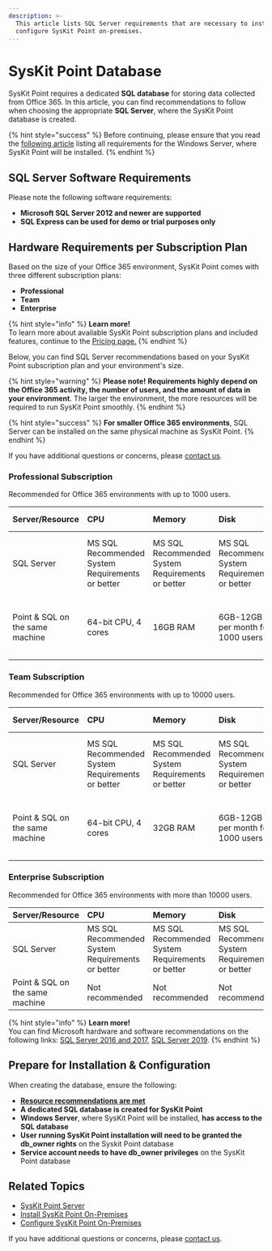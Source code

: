 ```yaml
---
description: >-
  This article lists SQL Server requirements that are necessary to install and
  configure SysKit Point on-premises.
---
```


# SysKit Point Database

SysKit Point requires a dedicated **SQL database** for storing data collected from Office 365. In this article, you can find recommendations to follow when choosing the appropriate **SQL Server**, where the SysKit Point database is created.

{% hint style="success" %}
Before continuing, please ensure that you read the [following article](syskit-point-server.md) listing all requirements for the Windows Server, where SysKit Point will be installed.
{% endhint %}

## SQL Server Software Requirements

Please note the following software requirements:

* **Microsoft SQL Server 2012 and newer are supported**
* **SQL Express can be used for demo or trial purposes only**

## Hardware Requirements per Subscription Plan

Based on the size of your Office 365 environment, SysKit Point comes with three different subscription plans:

* **Professional**
* **Team**
* **Enterprise**

{% hint style="info" %}
**Learn more!**  
To learn more about available SysKit Point subscription plans and included features, continue to the [Pricing page.](https://www.syskit.com/products/point/pricing/)
{% endhint %}

Below, you can find SQL Server recommendations based on your SysKit Point subscription plan and your environment's size.

{% hint style="warning" %}
**Please note!**
**Requirements highly depend on the Office 365 activity, the number of users, and the amount of data in your environment**. The larger the environment, the more resources will be required to run SysKit Point smoothly.
{% endhint %}

{% hint style="success" %}
**For smaller Office 365 environments**, SQL Server can be installed on the same physical machine as SysKit Point.
{% endhint %}

If you have additional questions or concerns, please [contact us](https://www.syskit.com/contact-us/).

### Professional Subscription

Recommended for Office 365 environments with up to 1000 users.

| Server/Resource | CPU | Memory | Disk | SQL Edition | SQL Version |
| :--- | :--- | :--- | :--- | :--- | :--- |
| SQL Server | MS SQL Recommended System Requirements or better | MS SQL Recommended System Requirements or better | MS SQL Recommended System Requirements or better | MS SQL Server Express and better | MS SQL Server 2012 and newer |
| Point & SQL on the same machine | 64-bit CPU, 4 cores | 16GB RAM | 6GB-12GB per month for 1000 users | MS SQL Server Express and better | MS SQL Server 2012 and newer |

### Team Subscription

Recommended for Office 365 environments with up to 10000 users.

| Server/Resource | CPU | Memory | Disk | SQL Edition | SQL Version |
| :--- | :--- | :--- | :--- | :--- | :--- |
| SQL Server | MS SQL Recommended System Requirements or better | MS SQL Recommended System Requirements or better | MS SQL Recommended System Requirements or better | MS SQL Server Web and better | MS SQL Server 2012 and newer |
| Point & SQL on the same machine | 64-bit CPU, 4 cores | 32GB RAM | 6GB-12GB per month for 1000 users | MS SQL Server Web and better | MS SQL Server 2012 and newer |

### Enterprise Subscription

Recommended for Office 365 environments with more than 10000 users.

| Server/Resource | CPU | Memory | Disk | SQL Edition | SQL Version |
| :--- | :--- | :--- | :--- | :--- | :--- |
| SQL Server | MS SQL Recommended System Requirements or better | MS SQL Recommended System Requirements or better | MS SQL Recommended System Requirements or better | MS SQL Server Enterprise | MS SQL Server 2012 and newer |
| Point & SQL on the same machine | Not recommended | Not recommended | Not recommended | Not recommended | Not recommended |

{% hint style="info" %}
**Learn more!**   
You can find Microsoft hardware and software recommendations on the following links: [SQL Server 2016 and 2017](https://docs.microsoft.com/en-us/sql/sql-server/install/hardware-and-software-requirements-for-installing-sql-server?view=sql-server-ver15), [SQL Server 2019](https://docs.microsoft.com/en-us/sql/sql-server/install/hardware-and-software-requirements-for-installing-sql-server-ver15?view=sql-server-ver15).
{% endhint %}

## Prepare for Installation & Configuration

When creating the database, ensure the following:

* [**Resource recommendations are met**](syskit-point-database#resource-recommendations-per-subscription-plan)
* **A dedicated SQL database is created for SysKit Point**
* **Windows Server**, where SysKit Point will be installed, **has access to the SQL database**
* **User running SysKit Point installation will need to be granted the **db\_owner** rights** on the Syskit Point database
* **Service account needs to have db\_owner privileges** on the SysKit Point database

## Related Topics

* [SysKit Point Server](syskit-point-server.md)
* [Install SysKit Point On-Premises](install-syskit-point-on-premises.md) 
* [Configure SysKit Point On-Premises](configure-syskit-point-on-premises.md)

If you have additional questions or concerns, please [contact us](https://www.syskit.com/contact-us/).